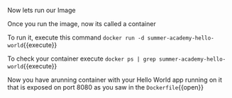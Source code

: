 Now lets run our Image

Once you run the image, now its called a container

To run it, execute this command `docker run -d summer-academy-hello-world`{{execute}}

To check your container execute `docker ps | grep summer-academy-hello-world`{{execute}}

Now you have arunning container with your Hello World app running on it that is exposed on port 8080 as you saw in the `Dockerfile`{{open}}